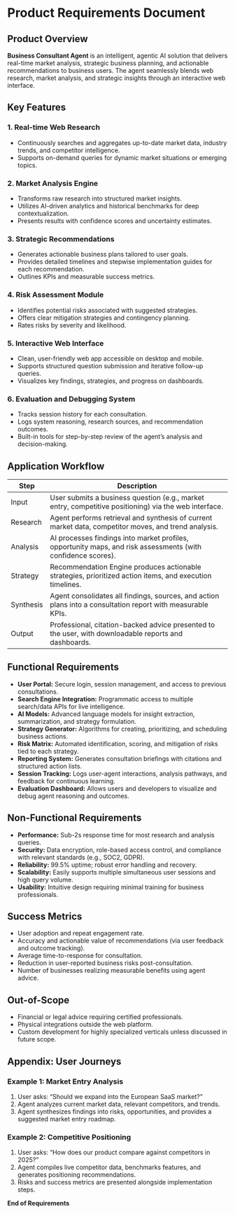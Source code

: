 # Product Requirements Document

## Product Overview

**Business Consultant Agent** is an intelligent, agentic AI solution that delivers real-time market analysis, strategic business planning, and actionable recommendations to business users. The agent seamlessly blends web research, market analysis, and strategic insights through an interactive web interface.

## Key Features

### 1. Real-time Web Research
- Continuously searches and aggregates up-to-date market data, industry trends, and competitor intelligence.
- Supports on-demand queries for dynamic market situations or emerging topics.

### 2. Market Analysis Engine
- Transforms raw research into structured market insights.
- Utilizes AI-driven analytics and historical benchmarks for deep contextualization.
- Presents results with confidence scores and uncertainty estimates.

### 3. Strategic Recommendations
- Generates actionable business plans tailored to user goals.
- Provides detailed timelines and stepwise implementation guides for each recommendation.
- Outlines KPIs and measurable success metrics.

### 4. Risk Assessment Module
- Identifies potential risks associated with suggested strategies.
- Offers clear mitigation strategies and contingency planning.
- Rates risks by severity and likelihood.

### 5. Interactive Web Interface
- Clean, user-friendly web app accessible on desktop and mobile.
- Supports structured question submission and iterative follow-up queries.
- Visualizes key findings, strategies, and progress on dashboards.

### 6. Evaluation and Debugging System
- Tracks session history for each consultation.
- Logs system reasoning, research sources, and recommendation outcomes.
- Built-in tools for step-by-step review of the agent’s analysis and decision-making.

## Application Workflow

| Step         | Description                                                                                                  |
|--------------|-------------------------------------------------------------------------------------------------------------|
| Input        | User submits a business question (e.g., market entry, competitive positioning) via the web interface.       |
| Research     | Agent performs retrieval and synthesis of current market data, competitor moves, and trend analysis.         |
| Analysis     | AI processes findings into market profiles, opportunity maps, and risk assessments (with confidence scores). |
| Strategy     | Recommendation Engine produces actionable strategies, prioritized action items, and execution timelines.      |
| Synthesis    | Agent consolidates all findings, sources, and action plans into a consultation report with measurable KPIs.  |
| Output       | Professional, citation-backed advice presented to the user, with downloadable reports and dashboards.         |

## Functional Requirements

- **User Portal:** Secure login, session management, and access to previous consultations.
- **Search Engine Integration:** Programmatic access to multiple search/data APIs for live intelligence.
- **AI Models:** Advanced language models for insight extraction, summarization, and strategy formulation.
- **Strategy Generator:** Algorithms for creating, prioritizing, and scheduling business actions.
- **Risk Matrix:** Automated identification, scoring, and mitigation of risks tied to each strategy.
- **Reporting System:** Generates consultation briefings with citations and structured action lists.
- **Session Tracking:** Logs user-agent interactions, analysis pathways, and feedback for continuous learning.
- **Evaluation Dashboard:** Allows users and developers to visualize and debug agent reasoning and outcomes.

## Non-Functional Requirements

- **Performance:** Sub-2s response time for most research and analysis queries.
- **Security:** Data encryption, role-based access control, and compliance with relevant standards (e.g., SOC2, GDPR).
- **Reliability:** 99.5% uptime; robust error handling and recovery.
- **Scalability:** Easily supports multiple simultaneous user sessions and high query volume.
- **Usability:** Intuitive design requiring minimal training for business professionals.

## Success Metrics

- User adoption and repeat engagement rate.
- Accuracy and actionable value of recommendations (via user feedback and outcome tracking).
- Average time-to-response for consultation.
- Reduction in user-reported business risks post-consultation.
- Number of businesses realizing measurable benefits using agent advice.

## Out-of-Scope

- Financial or legal advice requiring certified professionals.
- Physical integrations outside the web platform.
- Custom development for highly specialized verticals unless discussed in future scope.

## Appendix: User Journeys

### Example 1: Market Entry Analysis
1. User asks: “Should we expand into the European SaaS market?”
2. Agent analyzes current market data, relevant competitors, and trends.
3. Agent synthesizes findings into risks, opportunities, and provides a suggested market entry roadmap.

### Example 2: Competitive Positioning
1. User asks: “How does our product compare against competitors in 2025?”
2. Agent compiles live competitor data, benchmarks features, and generates positioning recommendations.
3. Risks and success metrics are presented alongside implementation steps.

**End of Requirements**